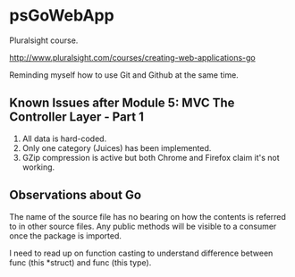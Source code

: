 # psGoWebApp

Pluralsight course.

http://www.pluralsight.com/courses/creating-web-applications-go

Reminding myself how to use Git and Github at the same time.

## Known Issues after Module 5: MVC The Controller Layer - Part 1

 1. All data is hard-coded.
 2. Only one category (Juices) has been implemented.
 3. GZip compression is active but both Chrome and Firefox claim it's not working.

## Observations about Go

The name of the source file has no bearing on how the contents is referred to in other source files. Any public methods will be visible to a consumer once the package is imported.

I need to read up on function casting to understand difference between func (this \*struct) and func (this type).
